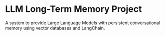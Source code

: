 # LLM Long-Term Memory Project

A system to provide Large Language Models with persistent conversational memory using vector databases and LangChain.


